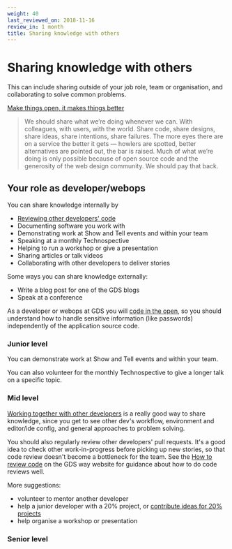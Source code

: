 ```yaml
---
weight: 40
last_reviewed_on: 2018-11-16
review_in: 1 month
title: Sharing knowledge with others
---
```


# Sharing knowledge with others
This can include sharing outside of your job role, team or organisation, and collaborating to solve common problems.

[Make things open, it makes things better](https://www.gov.uk/design-principles#tenth)

> We should share what we’re doing whenever we can. With colleagues, with users, with the world. Share code, share designs, share ideas, share intentions, share failures. The more eyes there are on a service the better it gets — howlers are spotted, better alternatives are pointed out, the bar is raised.
Much of what we’re doing is only possible because of open source code and the generosity of the web design community. We should pay that back.

## Your role as developer/webops
You can share knowledge internally by

- [Reviewing other developers' code](/resources/other/code-reviews.html)
- Documenting software you work with
- Demonstrating work at Show and Tell events and within your team
- Speaking at a monthly Technospective
- Helping to run a workshop or give a presentation
- Sharing articles or talk videos
- Collaborating with other developers to deliver stories

Some ways you can share knowledge externally:

- Write a blog post for one of the GDS blogs
- Speak at a conference

As a developer or webops at GDS you will [code in the open](https://gds-way.cloudapps.digital/standards/source-code.html#source-code), so you should understand how to handle sensitive information (like passwords) independently of the application source code.

### Junior level
You can demonstrate work at Show and Tell events and within your team.

You can also volunteer for the monthly Technospective to give a longer talk on a specific topic.

### Mid level

[Working together with other developers](/career-path/competencies/leading-and-communicating/pair-programming.html) is a really good way to share knowledge, since you get to see other dev's workflow, environment and editor/ide config, and general approaches to problem solving.

You should also regularly review other developers' pull requests. It's a good idea to check other work-in-progress before picking up new stories, so that code review doesn't become a bottleneck for the team. See the [How to review code](https://gds-way.cloudapps.digital/manuals/code-review-guidelines.html) on the GDS way website for guidance about how to do code reviews well.

More suggestions:

- volunteer to mentor another developer
- help a junior developer with a 20% project, or [contribute ideas for 20% projects](https://docs.google.com/a/digital.cabinet-office.gov.uk/forms/d/e/1FAIpQLSeG8FP4mkaM1XYoY4rghgP7cUCXzLWNB849voZLVDGaWOxLQg/viewform)
- help organise a workshop or presentation

### Senior level
